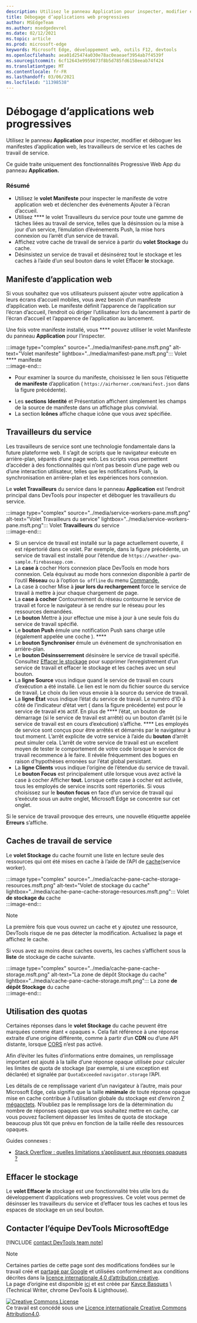 ```yaml
---
description: Utilisez le panneau Application pour inspecter, modifier et déboguer les manifestes d’application web, les travailleurs de service et les caches de travail de service.
title: Débogage d’applications web progressives
author: MSEdgeTeam
ms.author: msedgedevrel
ms.date: 02/12/2021
ms.topic: article
ms.prod: microsoft-edge
keywords: Microsoft Edge, développement web, outils F12, devtools
ms.openlocfilehash: aea01d25474a030e78ac0eaeaef3954ab7f4539f
ms.sourcegitcommit: 6cf12643e9959873f8b5d785fd6158eeab74f424
ms.translationtype: MT
ms.contentlocale: fr-FR
ms.lasthandoff: 03/06/2021
ms.locfileid: "11398538"
---
```

<!-- Copyright Kayce Basques 

   Licensed under the Apache License, Version 2.0 (the "License");
   you may not use this file except in compliance with the License.
   You may obtain a copy of the License at

       https://www.apache.org/licenses/LICENSE-2.0

   Unless required by applicable law or agreed to in writing, software
   distributed under the License is distributed on an "AS IS" BASIS,
   WITHOUT WARRANTIES OR CONDITIONS OF ANY KIND, either express or implied.
   See the License for the specific language governing permissions and
   limitations under the License.  -->  

# <a name="debug-progressive-web-apps"></a>Débogage d’applications web progressives  

Utilisez le panneau **Application** pour inspecter, modifier et déboguer les manifestes d’application web, les travailleurs de service et les caches de travail de service.  

<!--Related Guides:  

*   [Progressive Web Apps](/web/progressive-web-apps)  -->

<!--TODO:  Link web "Progressive Web Apps" section when available. -->

Ce guide traite uniquement des fonctionnalités Progressive Web App du panneau **Application.**  <!--If you're looking for help on the other panes, check out the last section of this guide, [Other Application panel guides](#other-application-panel-guides).  -->

<!--TODO:  Link to sections when available. -->

### <a name="summary"></a>Résumé  

*   Utilisez le **volet Manifeste** pour inspecter le manifeste de votre application web et déclencher des événements Ajouter à l’écran d’accueil.  
*   Utilisez **** le volet Travailleurs du service pour toute une gamme de tâches liées au travail de service, telles que la désinssion ou la mise à jour d’un service, l’émulation d’événements Push, la mise hors connexion ou l’arrêt d’un service de travail.  
*   Affichez votre cache de travail de service à partir du **volet Stockage** du cache.  
*   Désinsistez un service de travail et désinsérez tout le stockage et les caches à l’aide d’un seul bouton dans le volet Effacer **le** stockage.  
    
## <a name="web-app-manifest"></a>Manifeste d’application web  

Si vous souhaitez que vos utilisateurs puissent ajouter votre application à leurs écrans d’accueil mobiles, vous avez besoin d’un manifeste d’application web.  Le manifeste définit l’apparence de l’application sur l’écran d’accueil, l’endroit où diriger l’utilisateur lors du lancement à partir de l’écran d’accueil et l’apparence de l’application au lancement.  

<!--Related Guides:  

*   [Improve user experiences with a Web App Manifest](/web/fundamentals/web-app-manifest)  
*   [Using App Install Banners](/web/fundamentals/app-install-banners)  -->

<!--TODO:  Link to sections when available. -->

Une fois votre manifeste installé, vous **** pouvez utiliser le volet Manifeste du panneau **Application** pour l’inspecter.  

:::image type="complex" source="../media/manifest-pane.msft.png" alt-text="Volet manifeste" lightbox="../media/manifest-pane.msft.png":::
   Volet **** manifeste  
:::image-end:::  

*   Pour examiner la source du manifeste, choisissez le lien sous l’étiquette **de manifeste** d’application \( `https://airhorner.com/manifest.json` dans la figure précédente\).  
<!-- *   Choose the **Add to homescreen** button to simulate an Add to Homescreen event.  Check out the next section for more information.  -->  
*   Les **sections** **Identité** et Présentation affichent simplement les champs de la source de manifeste dans un affichage plus convivial.  
*   La section **Icônes** affiche chaque icône que vous avez spécifiée.  
    
<!--### Simulate Add to Homescreen events  -->

<!--A web app may only be added to a homescreen when the site is visited at least twice, with at least five minutes between visits.  While developing or debugging your Add to Homescreen workflow, the criteria is potentially inconvenient.  
The **Add to homescreen** button on the **App Manifest** pane lets you simulate Add to Homescreen events whenever you want.  -->

<!--You may test out this feature with the [Microsoft I/O 2016 progressive web app](https://events.alpahabet.com/io2016/), which has proper support for Add to Homescreen.  Choosing on **Add to Homescreen** while the app is open prompts Microsoft Edge to display the "add this site to your shelf" banner, which is the desktop equivalent of the "add to homescreen" banner for mobile devices.  -->

<!--  
:::image type="complex" source="../media/io.msft.png" alt-text="Add to desktop shelf" lightbox="../media/io.msft.png":::
   Add to desktop shelf  
:::image-end:::
-->  

<!--
> [!Tip]
> Keep the **Console** drawer open while simulating Add to Homescreen events.  The Console tells you if your manifest has any issues and logs other information about the Add to Homescreen lifecycle.  -->

<!--The **Add to Homescreen** feature may not yet simulate the workflow for mobile devices.  Notice how the "add to shelf" prompt was triggered in the screenshot above, even though DevTools is in Device Mode.  However, if you may successfully add your app to your desktop shelf, then it works for mobile, too.  -->

<!-- TODO: Rework content after sample app is created. -->

<!--If you want to test out the genuine mobile experience, you may connect a real mobile device to DevTools via **remote debugging**, and then choose the **Add to Homescreen** button \(on DevTools\) to trigger the "add to homescreen" prompt on the connected mobile device.  -->

<!--TODO:  Link Debug "remote debugging" sections when available. -->

## <a name="service-workers"></a>Travailleurs du service  

Les travailleurs de service sont une technologie fondamentale dans la future plateforme web.  Il s’agit de scripts que le navigateur exécute en arrière-plan, séparés d’une page web.  Les scripts vous permettent d’accéder à des fonctionnalités qui n’ont pas besoin d’une page web ou d’une interaction utilisateur, telles que les notifications Push, la synchronisation en arrière-plan et les expériences hors connexion.  

<!--Related Guides:  

*   [Intro to Service Workers](/web/fundamentals/primers/service-worker)  
*   [Push Notifications: Timely, Relevant, and Precise](/web/fundamentals/push-notifications)  -->  
    
<!--TODO:  Link to sections when available. -->  

Le **volet Travailleurs** du service dans le panneau **Application** est l’endroit principal dans DevTools pour inspecter et déboguer les travailleurs du service.  

:::image type="complex" source="../media/service-workers-pane.msft.png" alt-text="Volet Travailleurs du service" lightbox="../media/service-workers-pane.msft.png":::
   Volet **Travailleurs** du service  
:::image-end:::  

*   Si un service de travail est installé sur la page actuellement ouverte, il est répertorié dans ce volet.  Par exemple, dans la figure précédente, un service de travail est installé pour l’étendue de `https://weather-pwa-sample.firebaseapp.com` .  
*   La **case à** cocher Hors connexion place DevTools en mode hors connexion.  Cela équivaut au mode hors connexion disponible à partir de l’outil **Réseau** ou à l’option `Go offline` du menu [Commande.][DevtoolsCommandMenuIndex]  
*   La case à cocher Mise à **jour lors du rechargement** force le service de travail à mettre à jour chaque chargement de page.  
*   La **case à cocher** Contournement du réseau contourne le service de travail et force le navigateur à se rendre sur le réseau pour les ressources demandées.  
*   Le **bouton** Mettre à jour effectue une mise à jour à une seule fois du service de travail spécifié.  
*   Le **bouton Push** émule une notification Push sans charge utile \(également appelée une coche \). ****  
*   Le **bouton Synchroniser** émule un événement de synchronisation en arrière-plan.  
*   Le **bouton Désinsserrement** désinsère le service de travail spécifié.  Consultez [Effacer le stockage](#clear-storage) pour supprimer l’enregistrement d’un service de travail et effacer le stockage et les caches avec un seul bouton.  
*   La **ligne Source** vous indique quand le service de travail en cours d’exécution a été installé.  Le lien est le nom du fichier source du service de travail.  Le choix du lien vous envoie à la source du service de travail.  
*   La **ligne État** vous indique l’état du service de travail.  Le numéro d’ID à côté de l’indicateur d’état vert \( dans la figure précédente\) est pour le service de travail `#36` actif.  En plus de **** l’état, un bouton de démarrage \(si le service de travail est arrêté\) ou un bouton d’arrêt \(si le service de travail est en cours d’exécution\) s’affiche. ****  Les employés de service sont conçus pour être arrêtés et démarrés par le navigateur à tout moment.  L’arrêt explicite de votre service à l’aide du **bouton** d’arrêt peut simuler cela.  L’arrêt de votre service de travail est un excellent moyen de tester le comportement de votre code lorsque le service de travail recommence à le faire.  Il révèle fréquemment des bogues en raison d’hypothèses erronées sur l’état global persistant.  
*   La **ligne Clients** vous indique l’origine de l’étendue du service de travail.  Le **bouton Focus** est principalement utile lorsque vous avez activé la case à cocher Afficher **tout.**  Lorsque cette case à cocher est activée, tous les employés de service inscrits sont répertoriés.  Si vous choisissez sur le **bouton focus** en face d’un service de travail qui s’exécute sous un autre onglet, Microsoft Edge se concentre sur cet onglet.  
    
Si le service de travail provoque des erreurs, une nouvelle étiquette appelée **Erreurs** s’affiche.  

<!--  
:::image type="complex" source="../media/sw-error.msft.png" alt-text="Service worker with errors" lightbox="../media/sw-error.msft.png":::
   Service worker with errors  
:::image-end:::
-->  

<!--TODO:  Capture Service Worker Errors sample when available. -->
<!--TODO:  Link Web "How tickle works" sections when available. -->

## <a name="service-worker-caches"></a>Caches de travail de service  

Le **volet Stockage** du cache fournit une liste en lecture seule des ressources qui ont été mises en cache à l’aide de l’API de [cache][MDNWebCacheAPI]\(service worker\).  

:::image type="complex" source="../media/cache-pane-cache-storage-resources.msft.png" alt-text="Volet de stockage du cache" lightbox="../media/cache-pane-cache-storage-resources.msft.png":::
   Volet **de stockage du** cache  
:::image-end:::  

> [!NOTE]
> La première fois que vous ouvrez un cache et y ajoutez une ressource, DevTools risque de ne pas détecter la modification.  Actualisez la page et affichez le cache.  

Si vous avez au moins deux caches ouverts, les caches s’affichent sous la **liste** de stockage de cache suivante.  

:::image type="complex" source="../media/cache-pane-cache-storage.msft.png" alt-text="La zone de dépôt Stockage du cache" lightbox="../media/cache-pane-cache-storage.msft.png":::
   La zone **de dépôt Stockage** du cache  
:::image-end:::  

## <a name="quota-usage"></a>Utilisation des quotas  

Certaines réponses dans le **volet Stockage** du cache peuvent être marquées comme étant « opaques ».  Cela fait référence à une réponse extraite d’une origine différente, comme à partir d’un **CDN** ou d’une API distante, lorsque [CORS][FetchHttpCorsProtocol] n’est pas activé.  

<!--TODO:  Link Web "CDN" section when available. -->  
<!--TODO:  Link Web "opaque" section when available. -->

Afin d’éviter les fuites d’informations entre domaines, un remplissage important est ajouté à la taille d’une réponse opaque utilisée pour calculer les limites de quota de stockage \(par exemple, si une exception est déclarée\) et signalée par `QuotaExceeded` `navigator.storage` l’API.  

<!--TODO:  Link Estimating "`navigator.storage` API" sections when available. -->

Les détails de ce remplissage varient d’un navigateur à l’autre, mais pour Microsoft Edge, cela signifie que la taille **minimale** de toute réponse opaque mise en cache contribue à l’utilisation globale du stockage est d’environ [7 mégaoctets][ChromiumIssues796060#c17].  N’oubliez pas le remplissage lors de la détermination du nombre de réponses opaques que vous souhaitez mettre en cache, car vous pouvez facilement dépasser les limites de quota de stockage beaucoup plus tôt que prévu en fonction de la taille réelle des ressources opaques.  

Guides connexes :  

*   [Stack Overflow : quelles limitations s’appliquent aux réponses opaques ?][StackOverflowLimitationsForOpaqueResponses]  
<!--*   [Alphabet work container: Understanding Storage Quota](/web/tools/Alphabet-work-container/guides/storage-quota#beware_of_opaque_responses)  -->
    
<!--TODO:  Link Work container storage quota for opaque responses section when available. -->

## <a name="clear-storage"></a>Effacer le stockage  

Le **volet Effacer le** stockage est une fonctionnalité très utile lors du développement d’applications web progressives.  Ce volet vous permet de désinsser les travailleurs du service et d’effacer tous les caches et tous les espaces de stockage en un seul bouton.  <!--Check out the section below to learn more.  -->

<!--Related Guides:  

*   [Clear Storage](/iterate/manage-data/local-storage#clear-storage)  -->
    
<!--TODO:  Link to sections when available. -->

<!--## Other Application panel guides   

Check out the guides below for more help on the other panes of the **Application** panel.  

Related Guides:  

*   [Inspect page resources](/iterate/manage-data/page-resources)  
*   [Inspect and manage local storage and caches](/iterate/manage-data/local-storage)  -->
    
## <a name="getting-in-touch-with-the-microsoft-edge-devtools-team"></a>Contacter l’équipe DevTools MicrosoftEdge  

[!INCLUDE [contact DevTools team note](../includes/contact-devtools-team-note.md)]  

<!-- links -->  

[DevtoolsCommandMenuIndex]: ../command-menu/index.md "Exécuter des commandes avec le menu de commandes Microsoft Edge DevTools | Documents Microsoft"  

[ChromiumIssues796060#c17]: https://bugs.chromium.org/p/chromium/issues/detail?id=796060#c17 "Chromium Issue 796060: Cache Storage value rises on each refresh when Analytics code is in the html"  

[FetchHttpCorsProtocol]: https://fetch.spec.whatwg.org/#http-cors-protocol  

[MDNWebCacheAPI]: https://developer.mozilla.org/docs/Web/API/Cache "Cache : api web | MDN"  

[StackOverflowLimitationsForOpaqueResponses]: https://stackoverflow.com/q/39109789/385997 "Stack Overflow : quelles limitations s’appliquent aux réponses opaques ?"  

<!--[WebEstimatingAvailableStorageSpace]: whats-new/2017/08/estimating-available-storage-space  -->
<!--[RemoteDebugging]: /debug/remote-debugging/remote-debugging  -->

<!--[WebHowPushWorks]: /web/fundamentals/push-notifications/how-push-works  -->  
<!--[WebGlossaryCDN]: /web/fundamentals/glossary#CDN  -->
<!--[WebGlossaryOpaque]: /web/fundamentals/glossary#opaque-response  -->

> [!NOTE]
> Certaines parties de cette page sont des modifications fondées sur le travail créé et [partagé par Google][GoogleSitePolicies] et utilisées conformément aux conditions décrites dans la [licence internationale 4,0 d’attribution créative][CCA4IL].  
> La page d’origine est disponible [ici](https://developers.google.com/web/tools/chrome-devtools/progressive-web-apps) et est créée par [Kayce Basques][KayceBasques] \ (Technical Writer, chrome DevTools \& Lighthouse\).  

[![Creative Commons License][CCby4Image]][CCA4IL]  
Ce travail est concédé sous une [Licence internationale Creative Commons Attribution4.0][CCA4IL].  

[CCA4IL]: https://creativecommons.org/licenses/by/4.0  
[CCby4Image]: https://i.creativecommons.org/l/by/4.0/88x31.png  
[GoogleSitePolicies]: https://developers.google.com/terms/site-policies  
[KayceBasques]: https://developers.google.com/web/resources/contributors/kaycebasques  
